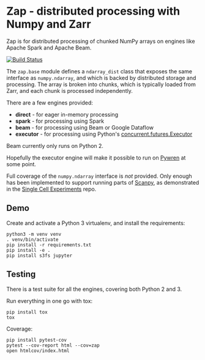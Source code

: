 # Zap - distributed processing with Numpy and Zarr

Zap is for distributed processing of chunked NumPy arrays on engines like Apache Spark and Apache Beam.

[![Build Status](https://travis-ci.org/lasersonlab/zap.svg?branch=master)](https://travis-ci.org/lasersonlab/zap)

The `zap.base` module defines a `ndarray_dist` class that exposes the same interface as `numpy.ndarray`, and which
is backed by distributed storage and processing. The array is broken into chunks, which is typically loaded from Zarr,
and each chunk is processed independently.

There are a few engines provided:
* **direct** - for eager in-memory processing
* **spark** - for processing using Spark
* **beam** - for processing using Beam or Google Dataflow
* **executor** - for processing using Python's [concurrent.futures.Executor]

Beam currently only runs on Python 2.

Hopefully the executor engine will make it possible to run on [Pywren] at some point.

Full coverage of the `numpy.ndarray` interface is _not_ provided. Only enough has been implemented to support running
parts of [Scanpy], as demonstrated in the [Single Cell Experiments] repo.

## Demo

Create and activate a Python 3 virtualenv, and install the requirements:

```
python3 -m venv venv
. venv/bin/activate
pip install -r requirements.txt
pip install -e .
pip install s3fs jupyter
```

## Testing

There is a test suite for all the engines, covering both Python 2 and 3.

Run everything in one go with tox:

```
pip install tox
tox
```

Coverage:

```
pip install pytest-cov
pytest --cov-report html --cov=zap
open htmlcov/index.html
```

[Scanpy]: https://scanpy.readthedocs.io/
[Single Cell Experiments]: https://github.com/lasersonlab/single-cell-experiments
[concurrent.futures.Executor]: https://docs.python.org/3/library/concurrent.futures.html#concurrent.futures.Executor
[Pywren]: http://pywren.io/